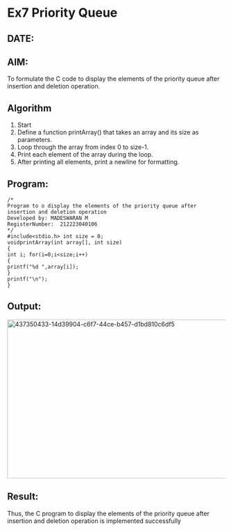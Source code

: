 # Ex7 Priority Queue
## DATE:
## AIM:
To formulate the C code to display the elements of the priority queue after insertion and deletion operation.

## Algorithm
1. Start
2. Define a function printArray() that takes an array and its size as parameters.
3. Loop through the array from index 0 to size-1.
4. Print each element of the array during the loop.
5. After printing all elements, print a newline for formatting.

## Program:
```
/*
Program to o display the elements of the priority queue after insertion and deletion operation
Developed by: MADESWARAN M
RegisterNumber:  212223040106
*/
#include<stdio.h> int size = 0;
voidprintArray(int array[], int size)
{
int i; for(i=0;i<size;i++)
{
printf("%d ",array[i]);
}
printf("\n");
}
```

## Output:

<img width="833" height="365" alt="437350433-14d39904-c6f7-44ce-b457-d1bd810c6df5" src="https://github.com/user-attachments/assets/a59f3c60-2112-4c7e-bfa2-0629480f9f59" />



## Result:
Thus, the C program to display the elements of the priority queue after insertion and deletion operation is implemented successfully
